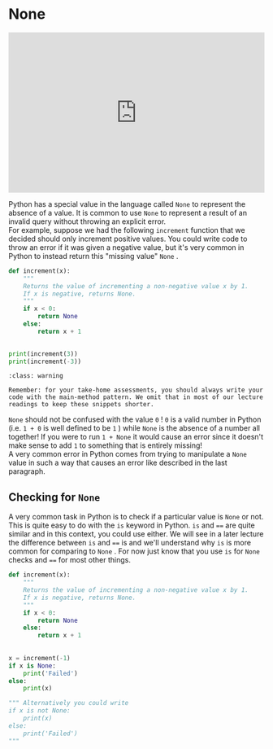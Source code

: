 # None

<div style="position: relative; padding-bottom: 62.5%; height: 0;">
    <iframe src="https://www.loom.com/embed/2de919f01af04a5192a584c716a1b199?sharedAppSource=personal_library" frameborder="0" webkitallowfullscreen mozallowfullscreen allowfullscreen style="position: absolute; top: 0; left: 0; width: 100%; height: 100%;"></iframe>
</div>

Python has a special value in the language called `None` to represent the absence of a value. It is common to use `None` to represent a result of an invalid query without throwing an explicit error.  
For example, suppose we had the following `increment` function that we decided should only increment positive values. You could write code to throw an error if it was given a negative value, but it's very common in Python to instead return this "missing value" `None` .  
```py
def increment(x):
    """
    Returns the value of incrementing a non-negative value x by 1. 
    If x is negative, returns None.
    """
    if x < 0:
        return None
    else:
        return x + 1
    

print(increment(3))
print(increment(-3))
```


```{admonition} Warning
:class: warning

Remember: for your take-home assessments, you should always write your code with the main-method pattern. We omit that in most of our lecture readings to keep these snippets shorter.

```

`None` should not be confused with the value `0` ! `0` is a valid number in Python (i.e. `1 + 0` is well defined to be `1` ) while `None` is the absence of a number all together! If you were to run `1 + None` it would cause an error since it doesn't make sense to add `1` to something that is entirely missing!  
A very common error in Python comes from trying to manipulate a `None` value in such a way that causes an error like described in the last paragraph.  
##  Checking for `None`   

A very common task in Python is to check if a particular value is `None` or not. This is quite easy to do with the `is` keyword in Python. `is` and `==` are quite similar and in this context, you could use either. We will see in a later lecture the difference between `is` and `==` is and we'll understand why `is` is more common for comparing to `None` . For now just know that you use `is` for `None` checks and `==` for most other things.  
```py
def increment(x):
    """
    Returns the value of incrementing a non-negative value x by 1. 
    If x is negative, returns None.
    """
    if x < 0:
        return None
    else:
        return x + 1
    
    
x = increment(-1)
if x is None:
    print('Failed')
else:
    print(x)

""" Alternatively you could write
if x is not None:
    print(x)
else:
    print('Failed')
"""
```

